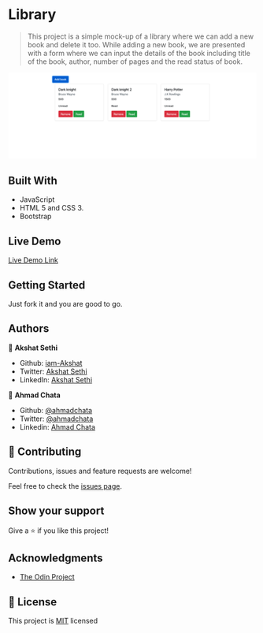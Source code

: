 # Library

> This project is a simple mock-up of a library where we can add a new book and delete it too. While adding a new book, we are presented with a form where we can input the details of the book including title of the book, author, number of pages and the read status of book.

![screenshot](asset/screenshot.png)

## Built With
- JavaScript
- HTML 5 and CSS 3.
- Bootstrap

## Live Demo

[Live Demo Link](https://dipeshtwis.github.io/Library/ )

## Getting Started

Just fork it and you are good to go.

## Authors

👤 **Akshat Sethi**

- Github: [iam-Akshat](https://github.com/iam-Akshat)
- Twitter: [Akshat Sethi](https://twitter.com/akshatsethi)
- LinkedIn: [Akshat Sethi](https://linkedin.com/in/akshatsethi)

👤 **Ahmad Chata** 
- Github: [@ahmadchata](https://github.com/ahmadchata) 
- Twitter: [@ahmadchata](https://twitter.com/ahmadchata) 
- Linkedin: [Ahmad Chata](https://www.linkedin.com/in/ahmadchata/)

## 🤝 Contributing

Contributions, issues and feature requests are welcome!

Feel free to check the [issues page](https://github.com/ahmadchata/library/issues).

## Show your support

Give a ⭐️ if you like this project!

## Acknowledgments

- [The Odin Project](https://www.theodinproject.com/courses/javascript/lessons/library)

## 📝 License

This project is [MIT](./LICENSE) licensed